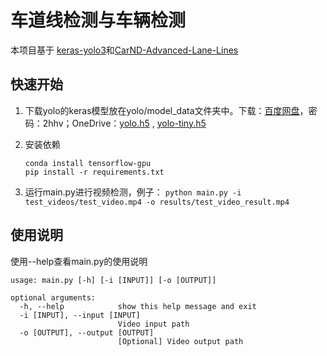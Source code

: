 # 车道线检测与车辆检测

本项目基于 [keras-yolo3](https://github.com/qqwweee/keras-yolo3)和[CarND-Advanced-Lane-Lines](https://github.com/udacity/CarND-Advanced-Lane-Lines)

## 快速开始

1. 下载yolo的keras模型放在yolo/model_data文件夹中。下载：[百度网盘](https://pan.baidu.com/s/1GQPt0xM2tkygJ7qp6M2cpw)，密码：2hhv；OneDrive：[yolo.h5](https://csueducn-my.sharepoint.com/personal/yinaoxiong_csu_edu_cn/_layouts/15/download.aspx?e=FHhthG&share=EUt0K3xZNQxGhTO4lkv0vPABd3CIXcE_reWc8C6sqTl5xg&cid=5663eb40-2260-41f2-a1c9-f318e5be185d) , [yolo-tiny.h5](https://csueducn-my.sharepoint.com/personal/yinaoxiong_csu_edu_cn/_layouts/15/download.aspx?e=XtyO7d&share=EWePbN2yQ1VIi7nw5vL_4JkB07JZmm0ZynbTo1zoQ8jJTg&cid=10e4d16e-9cc3-42b9-bd9c-7126372bed9e)

2. 安装依赖

   ```
   conda install tensorflow-gpu
   pip install -r requirements.txt
   ```

   

3. 运行main.py进行视频检测，例子：
   `python main.py -i test_videos/test_video.mp4 -o results/test_video_result.mp4`

## 使用说明

使用--help查看main.py的使用说明

```
usage: main.py [-h] [-i [INPUT]] [-o [OUTPUT]]

optional arguments:
  -h, --help            show this help message and exit
  -i [INPUT], --input [INPUT]
                        Video input path
  -o [OUTPUT], --output [OUTPUT]
                        [Optional] Video output path
```

